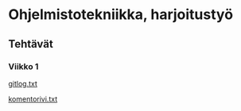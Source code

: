# Ohjelmistotekniikka, harjoitustyö

## Tehtävät

### Viikko 1

[gitlog.txt](https://github.com/marinarogulina/ot-harjoitustyo/blob/master/laskarit/viikko1/gitlog.txt)

[komentorivi.txt](https://github.com/marinarogulina/ot-harjoitustyo/blob/master/laskarit/viikko1/komentorivi.txt)
